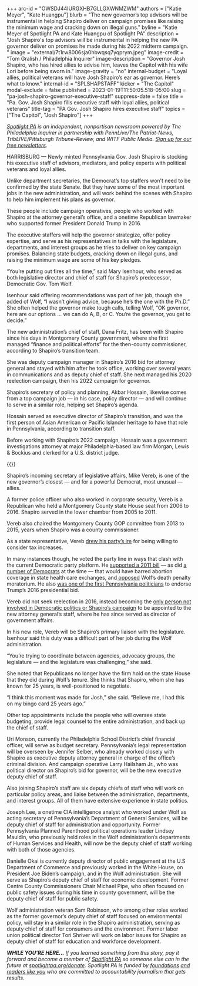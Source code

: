 +++
arc-id = "OWSDJ44IURGXHB7GLLGXWNMZWM"
authors = ["Katie Meyer", "Kate Huangpu"]
blurb = "The new governor’s top advisors will be instrumental in helping Shapiro deliver on campaign promises like raising the minimum wage and cracking down on illegal guns."
byline = "Katie Meyer of Spotlight PA and Kate Huangpu of Spotlight PA"
description = "Josh Shapiro's top advisors will be instrumental in helping the new PA governor deliver on promises he made during his 2022 midterm campaign. "
image = "external/7t1rw8006sja0hbwqsq7yqprym.jpeg"
image-credit = "Tom Gralish / Philadelphia Inquirer"
image-description = "Governor Josh Shapiro, who has hired allies to advise him, leaves the Capitol with his wife Lori before being sworn in."
image-gravity = "no"
internal-budget = "Loyal allies, political veterans will have Josh Shapiro’s ear as governor. Here’s what to know."
internal-id = "SPLSHAPSTAFF"
kicker = "The Capitol"
modal-exclude = false
published = 2023-01-19T11:50:05.518-05:00
slug = "pa-josh-shapiro-governor-executive-staff"
suppress-date = false
title = "Pa. Gov. Josh Shapiro fills executive staff with loyal allies, political veterans"
title-tag = "PA Gov. Josh Shapiro hires executive staff"
topics = ["The Capitol", "Josh Shapiro"]
+++

<a href="https://www.spotlightpa.org/"><i>Spotlight PA</i></a><i> is an independent, nonpartisan newsroom powered by The Philadelphia Inquirer in partnership with PennLive/The Patriot-News, TribLIVE/Pittsburgh Tribune-Review, and WITF Public Media. </i><a href="https://www.spotlightpa.org/newsletters"><i>Sign up for our free newsletters</i></a><i>.</i>

HARRISBURG — Newly minted Pennsylvania Gov. Josh Shapiro is stocking his executive staff of advisors, mediators, and policy experts with political veterans and loyal allies.

Unlike department secretaries, the Democrat’s top staffers won’t need to be confirmed by the state Senate. But they have some of the most important jobs in the new administration, and will work behind the scenes with Shapiro to help him implement his plans as governor.

These people include campaign operatives, people who worked with Shapiro at the attorney general’s office, and a onetime Republican lawmaker who supported former President Donald Trump in 2016.

<script src="https://www.spotlightpa.org/embed.js" async></script><div data-spl-embed-version="1" data-spl-src="https://www.spotlightpa.org/embeds/newsletter/"></div>


The executive staffers will help the governor strategize, offer policy expertise, and serve as his representatives in talks with the legislature, departments, and interest groups as he tries to deliver on key campaign promises. Balancing state budgets, cracking down on illegal guns, and raising the minimum wage are some of his key pledges.

“You’re putting out fires all the time,” said Mary Isenhour, who served as both legislative director and chief of staff for Shapiro’s predecessor, Democratic Gov. Tom Wolf.

Isenhour said offering recommendations was part of her job, though she added of Wolf, “I wasn’t giving advice, because he’s the one with the Ph.D.” She often helped the governor make tough calls, telling Wolf, “OK governor, here are our options … we can do A, B, or C. You’re the governor, you get to decide.”

The new administration’s chief of staff, Dana Fritz, has been with Shapiro since his days in Montgomery County government, where she first managed “finance and political efforts” for the then-county commissioner, according to Shapiro’s transition team.

She was deputy campaign manager in Shapiro’s 2016 bid for attorney general and stayed with him after he took office, working over several years in communications and as deputy chief of staff. She next managed his 2020 reelection campaign, then his 2022 campaign for governor.

Shapiro’s secretary of policy and planning, Akbar Hossain, likewise comes from a top campaign job — in his case, policy director — and will continue to serve in a similar role, helping set Shapiro’s agenda.

Hossain served as executive director of Shapiro’s transition, and was the first person of Asian American or Pacific Islander heritage to have that role in Pennsylvania, according to transition staff.

Before working with Shapiro’s 2022 campaign, Hossain was a government investigations attorney at major Philadelphia-based law firm Morgan, Lewis &amp; Bockius and clerked for a U.S. district judge.

{{<picture src="external/t697a6rsg7f4mqk0teg45fbgjg.jpeg" description="Shapiro’s incoming secretary of legislative affairs, Mike Vereb, is one of the new governor’s closest — and for a powerful Democrat, most unusual — allies." caption="Shapiro’s incoming secretary of legislative affairs, Mike Vereb, is one of the new governor’s closest — and for a powerful Democrat, most unusual — allies." credit="DAVID M WARREN / File Photograph">}} 

Shapiro’s incoming secretary of legislative affairs, Mike Vereb, is one of the new governor’s closest — and for a powerful Democrat, most unusual — allies.

A former police officer who also worked in corporate security, Vereb is a Republican who held a Montgomery County state House seat from 2006 to 2016. Shapiro served in the lower chamber from 2005 to 2011.

Vereb also chaired the Montgomery County GOP committee from 2013 to 2015, years when Shapiro was a county commissioner.

As a state representative, Vereb <a href="https://whyy.org/articles/retiring-pa-lawmaker-from-montco-was-target-of-gops-conservative-wing/">drew his party’s ire</a> for being willing to consider tax increases.

In many instances though, he voted the party line in ways that clash with the current Democratic party platform. He <a href="https://justfacts.votesmart.org/candidate/60287/mike-vereb?categoryId=2&amp;type=V,S,R,E,F,P">supported a 2011 bill</a> — as did <a href="https://www.pacatholic.org/pro-life-bill-to-remove-taxpayer-funded-abortions-from-health-exchange-passes-house/">a number of Democrats</a> at the time — that would have barred abortion coverage in state health care exchanges, and<a href="https://www.wesa.fm/politics-government/2015-03-04/state-lawmakers-to-review-death-penalty-governors-role-in-halting-executions"> opposed</a> Wolf’s death penalty moratorium. He also <a href="https://www.politicspa.com/hd-150-vereb-endorses-trump/74715/">was one of the first Pennsylvania politicians</a> to endorse Trump’s 2016 presidential bid.

Vereb did not seek reelection in 2016, instead becoming the <a href="https://www.pottsmerc.com/2017/01/15/vereb-lands-job-with-incoming-pa-ag-shapiro/">only person not involved in Democratic politics or Shapiro’s campaign</a> to be appointed to the new attorney general’s staff, where he has since served as director of government affairs.

In his new role, Vereb will be Shapiro’s primary liaison with the legislature. Isenhour said this duty was a difficult part of her job during the Wolf administration.

“You’re trying to coordinate between agencies, advocacy groups, the legislature — and the legislature was challenging,” she said.

She noted that Republicans no longer have the firm hold on the state House that they did during Wolf’s tenure. She thinks that Shapiro, whom she has known for 25 years, is well-positioned to negotiate.

“I think this moment was made for Josh,” she said. “Believe me, I had this on my bingo card 25 years ago.”

Other top appointments include the people who will oversee state budgeting, provide legal counsel to the entire administration, and back up the chief of staff.

Uri Monson, currently the Philadelphia School District’s chief financial officer, will serve as budget secretary. Pennsylvania’s legal representation will be overseen by Jennifer Selber, who already worked closely with Shapiro as executive deputy attorney general in charge of the office’s criminal division. And campaign operative Larry Hailsham Jr., who was political director on Shapiro’s bid for governor, will be the new executive deputy chief of staff.

Also joining Shapiro’s staff are six deputy chiefs of staff who will work on particular policy areas, and liaise between the administration, departments, and interest groups. All of them have extensive experience in state politics.

<script src="https://www.spotlightpa.org/embed.js" async></script><div data-spl-embed-version="1" data-spl-src="https://www.spotlightpa.org/embeds/donate/"></div>


Joseph Lee, a onetime CIA intelligence analyst who worked under Wolf as acting secretary of Pennsylvania’s Department of General Services, will be deputy chief of staff for administration and opportunity. Former Pennsylvania Planned Parenthood political operations leader Lindsey Mauldin, who previously held roles in the Wolf administration’s departments of Human Services and Health, will now be the deputy chief of staff working with both of those agencies.

Danielle Okai is currently deputy director of public engagement at the U.S Department of Commerce and previously worked in the White House, on President Joe Biden’s campaign, and in the Wolf administration. She will serve as Shapiro’s deputy chief of staff for economic development. Former Centre County Commissioners Chair Michael Pipe, who often focused on public safety issues during his time in county government, will be the deputy chief of staff for public safety.

Wolf administration veteran Sam Robinson, who among other roles worked as the former governor’s deputy chief of staff focused on environmental policy, will stay in a similar role in the Shapiro administration, serving as deputy chief of staff for consumers and the environment. Former labor union political director Tori Shriver will work on labor issues for Shapiro as deputy chief of staff for education and workforce development.

<i><b>WHILE YOU’RE HERE...</b></i><i> If you learned something from this story, pay it forward and become a member of </i><a href="https://www.spotlightpa.org/"><i>Spotlight PA</i></a><i> so someone else can in the future at </i><a href="https://www.spotlightpa.org/donate"><i>spotlightpa.org/donate</i></a><i>. Spotlight PA is funded by</i><a href="https://www.spotlightpa.org/support"><i> foundations</i></a><i> </i><a href="https://www.spotlightpa.org/support"><i>and readers like you</i></a><i> who are committed to accountability journalism that gets results.</i>
